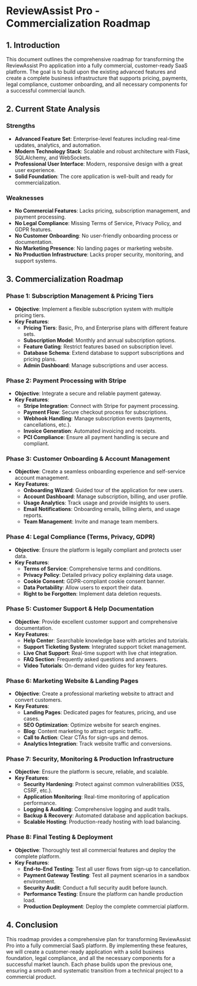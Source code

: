 # ReviewAssist Pro - Commercialization Roadmap

## 1. **Introduction**

This document outlines the comprehensive roadmap for transforming the ReviewAssist Pro application into a fully commercial, customer-ready SaaS platform. The goal is to build upon the existing advanced features and create a complete business infrastructure that supports pricing, payments, legal compliance, customer onboarding, and all necessary components for a successful commercial launch.

## 2. **Current State Analysis**

### **Strengths**
- **Advanced Feature Set**: Enterprise-level features including real-time updates, analytics, and automation.
- **Modern Technology Stack**: Scalable and robust architecture with Flask, SQLAlchemy, and WebSockets.
- **Professional User Interface**: Modern, responsive design with a great user experience.
- **Solid Foundation**: The core application is well-built and ready for commercialization.

### **Weaknesses**
- **No Commercial Features**: Lacks pricing, subscription management, and payment processing.
- **No Legal Compliance**: Missing Terms of Service, Privacy Policy, and GDPR features.
- **No Customer Onboarding**: No user-friendly onboarding process or documentation.
- **No Marketing Presence**: No landing pages or marketing website.
- **No Production Infrastructure**: Lacks proper security, monitoring, and support systems.

## 3. **Commercialization Roadmap**

### **Phase 1: Subscription Management & Pricing Tiers**
- **Objective**: Implement a flexible subscription system with multiple pricing tiers.
- **Key Features**:
    - **Pricing Tiers**: Basic, Pro, and Enterprise plans with different feature sets.
    - **Subscription Model**: Monthly and annual subscription options.
    - **Feature Gating**: Restrict features based on subscription level.
    - **Database Schema**: Extend database to support subscriptions and pricing plans.
    - **Admin Dashboard**: Manage subscriptions and user access.

### **Phase 2: Payment Processing with Stripe**
- **Objective**: Integrate a secure and reliable payment gateway.
- **Key Features**:
    - **Stripe Integration**: Connect with Stripe for payment processing.
    - **Payment Flow**: Secure checkout process for subscriptions.
    - **Webhook Handling**: Manage subscription events (payments, cancellations, etc.).
    - **Invoice Generation**: Automated invoicing and receipts.
    - **PCI Compliance**: Ensure all payment handling is secure and compliant.

### **Phase 3: Customer Onboarding & Account Management**
- **Objective**: Create a seamless onboarding experience and self-service account management.
- **Key Features**:
    - **Onboarding Wizard**: Guided tour of the application for new users.
    - **Account Dashboard**: Manage subscription, billing, and user profile.
    - **Usage Analytics**: Track usage and provide insights to users.
    - **Email Notifications**: Onboarding emails, billing alerts, and usage reports.
    - **Team Management**: Invite and manage team members.

### **Phase 4: Legal Compliance (Terms, Privacy, GDPR)**
- **Objective**: Ensure the platform is legally compliant and protects user data.
- **Key Features**:
    - **Terms of Service**: Comprehensive terms and conditions.
    - **Privacy Policy**: Detailed privacy policy explaining data usage.
    - **Cookie Consent**: GDPR-compliant cookie consent banner.
    - **Data Portability**: Allow users to export their data.
    - **Right to be Forgotten**: Implement data deletion requests.

### **Phase 5: Customer Support & Help Documentation**
- **Objective**: Provide excellent customer support and comprehensive documentation.
- **Key Features**:
    - **Help Center**: Searchable knowledge base with articles and tutorials.
    - **Support Ticketing System**: Integrated support ticket management.
    - **Live Chat Support**: Real-time support with live chat integration.
    - **FAQ Section**: Frequently asked questions and answers.
    - **Video Tutorials**: On-demand video guides for key features.

### **Phase 6: Marketing Website & Landing Pages**
- **Objective**: Create a professional marketing website to attract and convert customers.
- **Key Features**:
    - **Landing Pages**: Dedicated pages for features, pricing, and use cases.
    - **SEO Optimization**: Optimize website for search engines.
    - **Blog**: Content marketing to attract organic traffic.
    - **Call to Action**: Clear CTAs for sign-ups and demos.
    - **Analytics Integration**: Track website traffic and conversions.

### **Phase 7: Security, Monitoring & Production Infrastructure**
- **Objective**: Ensure the platform is secure, reliable, and scalable.
- **Key Features**:
    - **Security Hardening**: Protect against common vulnerabilities (XSS, CSRF, etc.).
    - **Application Monitoring**: Real-time monitoring of application performance.
    - **Logging & Auditing**: Comprehensive logging and audit trails.
    - **Backup & Recovery**: Automated database and application backups.
    - **Scalable Hosting**: Production-ready hosting with load balancing.

### **Phase 8: Final Testing & Deployment**
- **Objective**: Thoroughly test all commercial features and deploy the complete platform.
- **Key Features**:
    - **End-to-End Testing**: Test all user flows from sign-up to cancellation.
    - **Payment Gateway Testing**: Test all payment scenarios in a sandbox environment.
    - **Security Audit**: Conduct a full security audit before launch.
    - **Performance Testing**: Ensure the platform can handle production load.
    - **Production Deployment**: Deploy the complete commercial platform.

## 4. **Conclusion**

This roadmap provides a comprehensive plan for transforming ReviewAssist Pro into a fully commercial SaaS platform. By implementing these features, we will create a customer-ready application with a solid business foundation, legal compliance, and all the necessary components for a successful market launch. Each phase builds upon the previous one, ensuring a smooth and systematic transition from a technical project to a commercial product.

